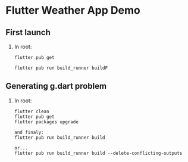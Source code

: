 # Flutter Weather App Demo

## First launch
1. In root:
   ```
   flutter pub get
   
   flutter pub run build_runner buildF
   ```

## Generating g.dart problem
1. In root:
   ```
   flutter clean
   flutter pub get
   flutter packages upgrade
   
   and finaly:
   flutter pub run build_runner build

   or...
   flutter pub run build_runner build --delete-conflicting-outputs
   ```